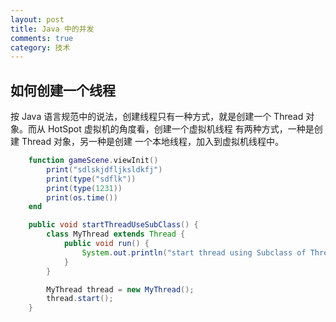 ```yaml
---
layout: post
title: Java 中的并发
comments: true
category: 技术
---
```



## 如何创建一个线程

按 Java 语言规范中的说法，创建线程只有一种方式，就是创建一个 Thread 对象。而从 HotSpot 虚拟机的角度看，创建一个虚拟机线程
有两种方式，一种是创建 Thread 对象，另一种是创建 一个本地线程，加入到虚拟机线程中。

```lua
	function gameScene.viewInit()
		print("sdlskjdfljksldkfj")
		print(type("sdflk"))
		print(type(1231))
		print(os.time()) 
	end
```
```java
	public void startThreadUseSubClass() {
		class MyThread extends Thread {
			public void run() {
				System.out.println("start thread using Subclass of Thread");
			}
		}

		MyThread thread = new MyThread();
		thread.start();
	}
```
